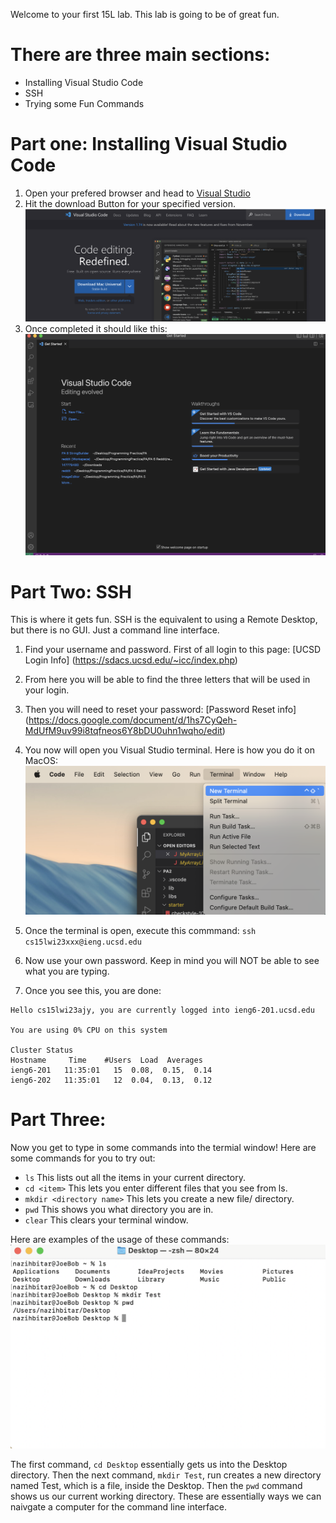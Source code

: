 Welcome to your first 15L lab. This lab is going to be of great fun.

# There are three main sections:
- Installing Visual Studio Code
- SSH
- Trying some Fun Commands

# Part one: Installing Visual Studio Code
 1) Open your prefered browser and head to [Visual Studio](https://code.visualstudio.com)
 2) Hit the download Button for your specified version.
 ![Image](1photo/vsdownload.png)
 4) Once completed it should like this:
 ![Image](1photo/Screenshot%202023-01-11%20at%2012.03.51%20PM.png)

# Part Two: SSH
This is where it gets fun. SSH is the equivalent to using a Remote Desktop, but there is no GUI. Just a command line interface.

1) Find your username and password. First of all login to this page: [UCSD Login Info] (https://sdacs.ucsd.edu/~icc/index.php)

2) From here you will be able to find the three letters that will be used in your login.

3) Then you will need to reset your password: [Password Reset info] (https://docs.google.com/document/d/1hs7CyQeh-MdUfM9uv99i8tqfneos6Y8bDU0uhn1wqho/edit)

4) You now will open you Visual Studio terminal. Here is how you do it on MacOS:
![Image](1photo/termMac.png)

5) Once the terminal is open, execute this commmand: `ssh cs15lwi23xxx@ieng.ucsd.edu`

6) Now use your own password. Keep in mind you will NOT be able to see what you are typing.

7) Once you see this, you are done:
```
Hello cs15lwi23ajy, you are currently logged into ieng6-201.ucsd.edu

You are using 0% CPU on this system

Cluster Status 
Hostname     Time    #Users  Load  Averages  
ieng6-201   11:35:01   15  0.08,  0.15,  0.14
ieng6-202   11:35:01   12  0.04,  0.13,  0.12
```

# Part Three: 
Now you get to type in some commands into the termial window!
Here are some commands for you to try out:
* `ls` This lists out all the items in your current directory.
* `cd <item>` This lets you enter different files that you see from ls.
* `mkdir <directory name>` This lets you create a new file/ directory.
* `pwd` This shows you what directory you are in.
*  `clear` This clears your terminal window.

Here are examples of the usage of these commands:
![Image](1photo/Command.png)


The first command, `cd Desktop` essentially gets us into the Desktop directory. Then the next command, `mkdir Test`, run creates a new directory named Test, which is a file, inside the Desktop. Then the `pwd` command shows us our current working directory. These are essentially ways we can naivgate a computer for the command line interface.
